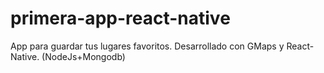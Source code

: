 # primera-app-react-native

App para guardar tus lugares favoritos. Desarrollado con GMaps y React-Native. (NodeJs+Mongodb)
